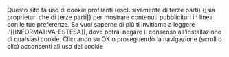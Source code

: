 Questo sito fa uso di cookie profilanti (esclusivamente di terze parti) {[sia proprietari che di terze parti]} per mostrare contenuti pubblicitari in linea con le tue preferenze. Se vuoi saperne di più ti invitiamo a leggere l'[[INFORMATIVA-ESTESA]], dove potrai negare il consenso all'installazione di qualsiasi cookie. Cliccando su OK o proseguendo la navigazione (scroll o clic) acconsenti all'uso dei cookie